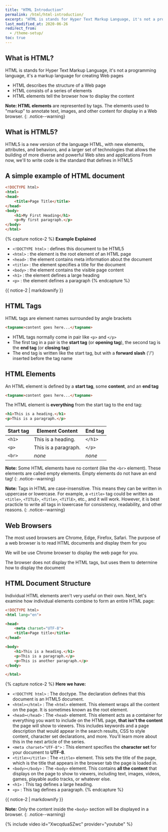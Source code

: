 ```yaml
---
title: "HTML Introduction"
permalink: /html/html-introduction/
excerpt: "HTML is stands for Hyper Text Markup Language, it's not a programming language, it's a markup language for creating Web pages..."
last_modified_at: 2020-06-26
redirect_from:
  - /theme-setup/
toc: true
---
```




## What is HTML?

HTML is stands for Hyper Text Markup Language, it's not a programming language, it's a markup language for creating Web pages
- HTML describes the structure of a Web page
- HTML consists of a series of elements
- HTML elements tell the browser how to display the content

**Note: HTML elements** are represented by tags. The elements used to "markup" to annotate text, images, and other content for display in a Web browser.
{: .notice--warning}

## What is HTML5?

HTML5 is a new version of the language HTML, with new elements, attributes, and behaviors, and a larger set of technologies that allows the building of more diverse and powerful Web sites and applications
From now, we'll to write code is the standard that defines in HTML5

## A simple example of HTML document

```html
<!DOCTYPE html>
<html>
<head>
	<title>Page Title</title>
</head>
<body>
	<h1>My First Heading</h1>
	<p>My first paragraph.</p>
</body>
</html>
```

{% capture notice-2 %}
**Example Explained**
* `<!DOCTYPE html>` : defines this document to be HTML5
* `<html>` : the element is the root element of an HTML page
* `<head>` : the element contains meta information about the document
* `<title>` : the element specifies a title for the document
* `<body>` : the element contains the visible page content
* `<h1>` : the element defines a large heading
* `<p>` : the element defines a paragraph
{% endcapture %}

<div class="notice">
	{{ notice-2 | markdownify }}
</div>

## HTML Tags

HTML tags are element names surrounded by angle brackets
```html
<tagname>content goes here...</tagname>
```

- HTML tags normally come in pair like `<p>` and `</p>`
- The first tag in a pair is the **start tag** (or **opening tag**), the second tag is the **end tag** (or **closing tag**)
- The end tag is written like the start tag, but with a **forward slash** ('/') inserted before the tag name

## HTML Elements

An HTML element is defined by a **start tag**, some **content**, and an **end tag**
```html
<tagname>content goes here...</tagname>
```

The HTML element is **everything** from the start tag to the end tag:
```html
<h1>This is a heading.</h1>
<p>This is a paragraph.</p>
```

| Start tag | Element Content      | End tag |
| --------         | ------------- | ------- |
| `<h1>`    | This is a heading.   | `</h1>` |
| `<p>`     | This is a paragraph. | `</p>`  |
| `<br>`    | *none*               | *none*  |

**Note:** Some HTML elements have no content (like the `<br>` element). These elements are called empty elements. Empty elements do not have an end tag!
{: .notice--warning}

**Note:** Tags in HTML are case-insensitive. This means they can be written in uppercase or lowercase.
For example, a `<title>` tag could be written as `<title>`, `<TITLE>`, `<Title>`, `<TiTlE>`, etc., 
and it will work. However, it is best practicle to write all tags in lowercase for consistency, readability, and other reasons.
{: .notice--warning}

## Web Browsers

The most used browsers are Chrome, Edge, Firefox, Safari. The purpose of a web browser is to read HTML documents and display them for you

We will be use Chrome browser to display the web page for you.

The browser does not display the HTML tags, but uses them to determine how to display the document

## HTML Document Structure

Individual HTML elements aren't very useful on their own. Next, let's examine how individual elements 
combine to form an entire HTML page:

```html
<!DOCTYPE html>
<html lang="en">

<head>
	<meta charset="UTF-8">
	<title>Page title</title>
</head>

<body>
	<h1>This is a heading.</h1>
	<p>This is a paragraph.</p>
	<p>This is another paragraph.</p>
</body>

</html>
```

{% capture notice-2 %}
**Here we have:**
* `<!DOCTYPE html>` : The doctype. The declaration defines that this document is an HTML5 document.
* `<html></html>` : The `<html>` element. This element wraps all the content on the page. It is sometimes known 
	as the root element.
* `<head></head>` : The `<head>` element. This element acts as a container for everything you want to include on the HTML page, **that isn't the content** the page will show to viewers. This includes keywords and a page description that would appear in the search results, CSS to style content, character set declarations, and more. You'll learn more about this in the next article of the series.
* `<meta charset="UTF-8">` : This element specifies the **character set** for your document to **UTF-8**.
* `<title></title>` : The `<title>` element. This sets the title of the page, which is the title that appears 
	in the browser tab the page is loaded in.
* `<body></body>` : The `<body>` element. This contains **all the content** that displays on the page to show 
	to viewers, including text, images, videos, games, playable audio tracks, or whatever else.
* `<h1>` : This tag defines a large heading.
* `<p>` : This tag defines a paragraph.
{% endcapture %}

<div class="notice">
	{{ notice-2 | markdownify }}
</div>

**Note:** Only the content inside the `<body>` section will be displayed in a browser.
{: .notice--warning}

{% include video id="XwcqduaSZwc" provider="youtube" %}